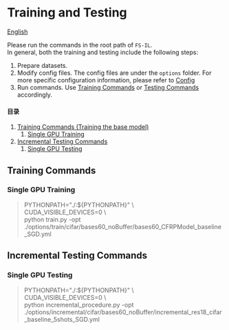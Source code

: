 # Training and Testing

[English](TrainTest.md)

Please run the commands in the root path of `FS-IL`. <br>
In general, both the training and testing include the following steps:

1. Prepare datasets. 
1. Modify config files. The config files are under the `options` folder. For more specific configuration information, please refer to [Config](Config.md)
1. Run commands. Use [Training Commands](#Training-Commands) or [Testing Commands](#Testing-Commands) accordingly.

#### 目录

1. [Training Commands (Training the base model)](#Training-Commands)
    1. [Single GPU Training](#Single-GPU-Training)
1. [Incremental Testing Commands](#Testing-Commands)
    1. [Single GPU Testing](#Single-GPU-Testing)

## Training Commands

### Single GPU Training

> PYTHONPATH="./:${PYTHONPATH}" \\\
> CUDA_VISIBLE_DEVICES=0 \\\
> python train.py -opt ./options/train/cifar/bases60_noBuffer/bases60_CFRPModel_baseline_SGD.yml

## Incremental Testing Commands

### Single GPU Testing

> PYTHONPATH="./:${PYTHONPATH}" \\\
> CUDA_VISIBLE_DEVICES=0 \\\
> python incremental_procedure.py -opt ./options/incremental/cifar/bases60_noBuffer/incremental_res18_cifar_baseline_5shots_SGD.yml